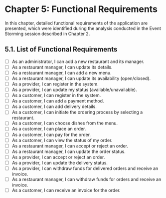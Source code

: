 # Chapter 5: Functional Requirements

In this chapter, detailed functional requirements of the application are presented, which were identified during the
analysis conducted in the Event Storming session described in Chapter 2.

## 5.1. List of Functional Requirements

- [ ] As an administrator, I can add a new restaurant and its manager.
- [ ] As a restaurant manager, I can update its details.
- [ ] As a restaurant manager, I can add a new menu.
- [ ] As a restaurant manager, I can update its availability (open/closed).
- [ ] As a provider, I can register in the system.
- [ ] As a provider, I can update my status (available/unavailable).
- [ ] As a customer, I can register in the system.
- [ ] As a customer, I can add a payment method.
- [ ] As a customer, I can add delivery details.
- [ ] As a customer, I can initiate the ordering process by selecting a restaurant.
- [ ] As a customer, I can choose dishes from the menu.
- [ ] As a customer, I can place an order.
- [ ] As a customer, I can pay for the order.
- [ ] As a customer, I can view the status of my order.
- [ ] As a restaurant manager, I can accept or reject an order.
- [ ] As a restaurant manager, I can update the order status.
- [ ] As a provider, I can accept or reject an order.
- [ ] As a provider, I can update the delivery status.
- [ ] As a provider, I can withdraw funds for delivered orders and receive an invoice.
- [ ] As a restaurant manager, I can withdraw funds for orders and receive an invoice.
- [ ] As a customer, I can receive an invoice for the order.
